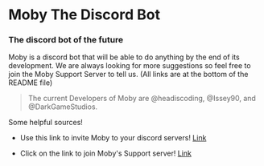 # Moby The Discord Bot

### The discord bot of the future

Moby is a discord bot that will be able to do anything by the end of its development. We are always looking for more suggestions so feel free to join the Moby Support Server to tell us. (All links are at the bottom of the README file)
> The current Developers of Moby are @headiscoding, @Issey90, and @DarkGameStudios.

Some helpful sources!

+ Use this link to invite Moby to your discord servers! [Link](https://discord.com/oauth2/authorize?client_id=784210441622650920&permissions=8&scope=bot)

+ Click on the link to join Moby's Support server! [Link](https://discord.gg/7zUD9vkDzN)
